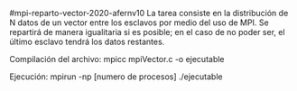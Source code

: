 #mpi-reparto-vector-2020-afernv10
La tarea consiste en la distribución de N datos de un vector entre los esclavos por medio del uso de MPI.
Se repartirá de manera igualitaria si es posible; en el caso de no poder ser,
el último esclavo tendrá los datos restantes.

Compilación del archivo: mpicc mpiVector.c -o ejecutable

Ejecución: mpirun -np [numero de procesos] ./ejecutable
